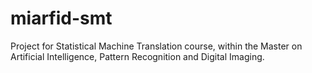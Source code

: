 miarfid-smt
===========

Project for Statistical Machine Translation course, within the Master
on Artificial Intelligence, Pattern Recognition and Digital Imaging.